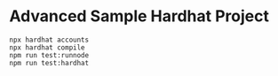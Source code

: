 # Advanced Sample Hardhat Project


```shell
npx hardhat accounts
npx hardhat compile
npm run test:runnode
npm run test:hardhat
```
